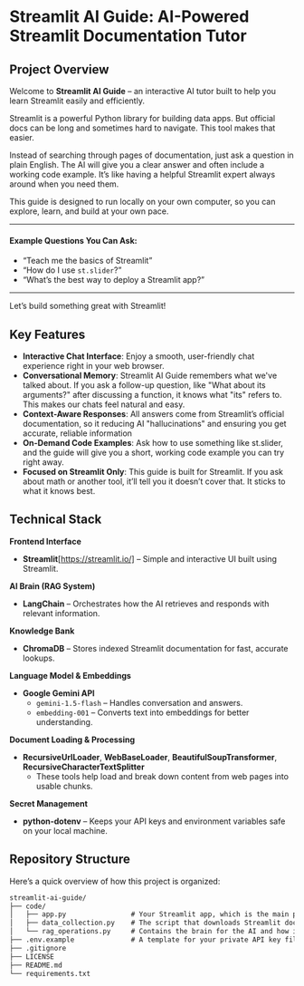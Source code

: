 # Streamlit AI Guide: AI-Powered Streamlit Documentation Tutor

## Project Overview

Welcome to **Streamlit AI Guide** – an interactive AI tutor built to help you learn Streamlit easily and efficiently.

Streamlit is a powerful Python library for building data apps. But official docs can be long and sometimes hard to navigate. This tool makes that easier.

Instead of searching through pages of documentation, just ask a question in plain English. The AI will give you a clear answer and often include a working code example. It’s like having a helpful Streamlit expert always around when you need them.

This guide is designed to run locally on your own computer, so you can explore, learn, and build at your own pace.

---

#### Example Questions You Can Ask:
- “Teach me the basics of Streamlit”
- “How do I use `st.slider`?”
- “What’s the best way to deploy a Streamlit app?”

---

Let’s build something great with Streamlit!

## Key Features
* **Interactive Chat Interface**: Enjoy a smooth, user-friendly chat experience right in your web browser.
* **Conversational Memory**: Streamlit AI Guide remembers what we've talked about. If you ask a follow-up question, like "What about its arguments?" after discussing a function, it knows what "its" refers to. This makes our chats feel natural and easy.
* **Context-Aware Responses**: All answers come from Streamlit’s official documentation, so it reducing AI "hallucinations" and ensuring you get accurate, reliable information
* **On-Demand Code Examples**: Ask how to use something like st.slider, and the guide will give you a short, working code example you can try right away.
* **Focused on Streamlit Only**: This guide is built for Streamlit. If you ask about math or another tool, it’ll tell you it doesn’t cover that. It sticks to what it knows best.

## Technical Stack

**Frontend Interface**  
- **Streamlit**[https://streamlit.io/] – Simple and interactive UI built using Streamlit.

**AI Brain (RAG System)**  
- **LangChain** – Orchestrates how the AI retrieves and responds with relevant information.

**Knowledge Bank**  
- **ChromaDB** – Stores indexed Streamlit documentation for fast, accurate lookups.

**Language Model & Embeddings**  
- **Google Gemini API**  
  - `gemini-1.5-flash` – Handles conversation and answers.  
  - `embedding-001` – Converts text into embeddings for better understanding.

**Document Loading & Processing**  
- **RecursiveUrlLoader**, **WebBaseLoader**, **BeautifulSoupTransformer**, **RecursiveCharacterTextSplitter**  
  - These tools help load and break down content from web pages into usable chunks.

**Secret Management**  
- **python-dotenv** – Keeps your API keys and environment variables safe on your local machine.

## Repository Structure

Here’s a quick overview of how this project is organized:

```markdown
streamlit-ai-guide/        
├── code/
│   ├── app.py                # Your Streamlit app, which is the main program you run
│   ├── data_collection.py    # The script that downloads Streamlit docs and builds the knowledge base
│   └── rag_operations.py     # Contains the brain for the AI and how it finds answers
├── .env.example              # A template for your private API key file (we do NOT upload your actual key!)
├── .gitignore
├── LICENSE
├── README.md
└── requirements.txt
```

